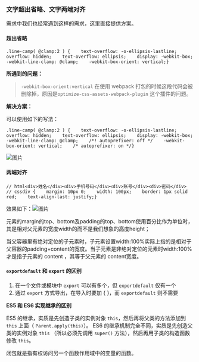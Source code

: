### **文字超出省略、文字两端对齐**

需求中我们也经常遇到这样的需求，这里直接提供方案。

#### **超出省略**

```
.line-camp( @clamp:2 ) {    text-overflow: -o-ellipsis-lastline;    overflow: hidden;    text-overflow: ellipsis;    display: -webkit-box;    -webkit-line-clamp: @clamp;    -webkit-box-orient: vertical;}
```



**所遇到的问题：**

> `-webkit-box-orient:vertical` 在使用 webpack 打包的时候这段代码会被删除掉，原因是`optimize-css-assets-webpack-plugin` 这个插件的问题。

**解决方案：**

可以使用如下的写法：

```
.line-camp( @clamp:2 ) {    text-overflow: -o-ellipsis-lastline;    overflow: hidden;    text-overflow: ellipsis;    display: -webkit-box;    -webkit-line-clamp: @clamp;    /*! autoprefixer: off */    -webkit-box-orient: vertical;    /* autoprefixer: on */}
```

![图片](https://mmbiz.qpic.cn/mmbiz_png/iccXN8sGPLT4hFEAdGrN8C406yW3fS6KxK2X5sySTIf0kepicBgPT5nDGLB0ufTibhSqmbuDibOMu9tmWqOYq57KRw/640?wx_fmt=png&tp=webp&wxfrom=5&wx_lazy=1&wx_co=1)

#### **两端对齐**

```
// html<div>姓名</div><div>手机号码</div><div>账号</div><div>密码</div>
// cssdiv {    margin: 10px 0;    width: 100px;    border: 1px solid red;    text-align-last: justify;}
```

效果如下：![图片](https://mmbiz.qpic.cn/mmbiz_png/iccXN8sGPLT4hFEAdGrN8C406yW3fS6Kx11VibqObrV7cKiaXJzVwx08gemBYK0QX1sdCicQUpNbQ5G6THUcWWPOfQ/640?wx_fmt=png&tp=webp&wxfrom=5&wx_lazy=1&wx_co=1)





元素的margin的top、bottom及padding的top、bottom使用百分比作为单位时，其是相对父元素的宽度width的而不是我们想象的高度height；



当父容器里有绝对定位的子元素时，子元素设置width:100%实际上指的是相对于父容器的padding+content的宽度。当子元素是非绝对定位的元素时width:100%才是指子元素的 content ，其等于父元素的 content宽度。



#### `exportdefault` 和 `export` 的区别

1. 在一个文件或模块中 `export` 可以有多个，但 `exportdefault` 仅有一个
2. 通过 `export` 方式导出，在导入时要加 { }，而 `exportdefault` 则不需要



**ES5 和 ES6 实现继承的区别**

ES5 的继承，实质是先创造子类的实例对象 `this`，然后再将父类的方法添加到 `this` 上面（ `Parent.apply(this)`）。
ES6 的继承机制完全不同，实质是先创造父类的实例对象 `this` （所以必须先调用 `super()` 方法），然后再用子类的构造函数修改 `this`。



闭包就是指有权访问另一个函数作用域中的变量的函数。